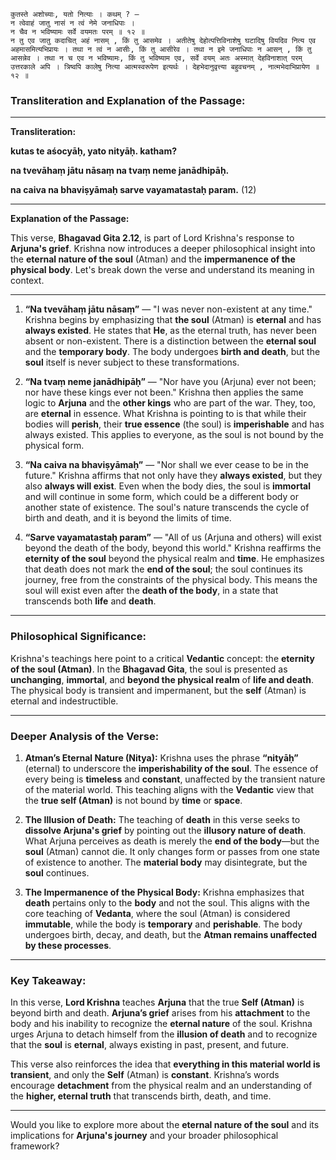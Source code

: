 ```
कुतस्ते अशोच्याः, यतो नित्याः । कथम् ? —
न त्वेवाहं जातु नासं न त्वं नेमे जनाधिपाः ।
न चैव न भविष्यामः सर्वे वयमतः परम् ॥ १२ ॥
न तु एव जातु कदाचित् अहं नासम् , किं तु आसमेव । अतीतेषु देहोत्पत्तिविनाशेषु घटादिषु वियदिव नित्य एव अहमासमित्यभिप्रायः । तथा न त्वं न आसीः, किं तु आसीरेव । तथा न इमे जनाधिपाः न आसन् , किं तु आसन्नेव । तथा न च एव न भविष्यामः, किं तु भविष्याम एव, सर्वे वयम् अतः अस्मात् देहविनाशात् परम् उत्तरकाले अपि । त्रिष्वपि कालेषु नित्या आत्मस्वरूपेण इत्यर्थः । देहभेदानुवृत्त्या बहुवचनम् , नात्मभेदाभिप्रायेण ॥ १२ ॥
```

### **Transliteration and Explanation of the Passage:**

---

**Transliteration:**

**kutas te aśocyāḥ, yato nityāḥ. katham?**

**na tvevāhaṃ jātu nāsaṃ na tvaṃ neme janādhipāḥ.**

**na caiva na bhaviṣyāmaḥ sarve vayamatastaḥ param.** (12)

---

**Explanation of the Passage:**

This verse, **Bhagavad Gita 2.12**, is part of Lord Krishna's response to **Arjuna's grief**. Krishna now introduces a deeper philosophical insight into the **eternal nature of the soul** (Atman) and the **impermanence of the physical body**. Let's break down the verse and understand its meaning in context.

---

1. **“Na tvevāhaṃ jātu nāsaṃ”** —
   "I was never non-existent at any time."
   Krishna begins by emphasizing that **the soul** (Atman) is **eternal** and has **always existed**. He states that **He**, as the eternal truth, has never been absent or non-existent. There is a distinction between the **eternal soul** and the **temporary body**. The body undergoes **birth and death**, but the **soul** itself is never subject to these transformations.

2. **“Na tvaṃ neme janādhipāḥ”** —
   "Nor have you (Arjuna) ever not been; nor have these kings ever not been."
   Krishna then applies the same logic to **Arjuna** and the **other kings** who are part of the war. They, too, are **eternal** in essence. What Krishna is pointing to is that while their bodies will **perish**, their **true essence** (the soul) is **imperishable** and has always existed. This applies to everyone, as the soul is not bound by the physical form.

3. **“Na caiva na bhaviṣyāmaḥ”** —
   "Nor shall we ever cease to be in the future."
   Krishna affirms that not only have they **always existed**, but they also **always will exist**. Even when the body dies, the soul is **immortal** and will continue in some form, which could be a different body or another state of existence. The soul's nature transcends the cycle of birth and death, and it is beyond the limits of time.

4. **“Sarve vayamatastaḥ param”** —
   "All of us (Arjuna and others) will exist beyond the death of the body, beyond this world."
   Krishna reaffirms the **eternity of the soul** beyond the physical realm and **time**. He emphasizes that death does not mark the **end of the soul**; the soul continues its journey, free from the constraints of the physical body. This means the soul will exist even after the **death of the body**, in a state that transcends both **life** and **death**.

---

### **Philosophical Significance:**

Krishna's teachings here point to a critical **Vedantic** concept: the **eternity of the soul (Atman)**. In the **Bhagavad Gita**, the soul is presented as **unchanging**, **immortal**, and **beyond the physical realm** of **life and death**. The physical body is transient and impermanent, but the **self** (Atman) is eternal and indestructible.

---

### **Deeper Analysis of the Verse:**

1. **Atman’s Eternal Nature (Nitya):**
   Krishna uses the phrase **“nityāḥ”** (eternal) to underscore the **imperishability of the soul**. The essence of every being is **timeless** and **constant**, unaffected by the transient nature of the material world. This teaching aligns with the **Vedantic** view that the **true self (Atman)** is not bound by **time** or **space**.

2. **The Illusion of Death:**
   The teaching of **death** in this verse seeks to **dissolve Arjuna's grief** by pointing out the **illusory nature of death**. What Arjuna perceives as death is merely the **end of the body**—but the **soul** (Atman) cannot die. It only changes form or passes from one state of existence to another. The **material body** may disintegrate, but the **soul** continues.

3. **The Impermanence of the Physical Body:**
   Krishna emphasizes that **death** pertains only to the **body** and not the soul. This aligns with the core teaching of **Vedanta**, where the soul (Atman) is considered **immutable**, while the body is **temporary** and **perishable**. The body undergoes birth, decay, and death, but the **Atman remains unaffected by these processes**.

---

### **Key Takeaway:**

In this verse, **Lord Krishna** teaches **Arjuna** that the true **Self (Atman)** is beyond birth and death. **Arjuna’s grief** arises from his **attachment** to the body and his inability to recognize the **eternal nature** of the soul. Krishna urges Arjuna to detach himself from the **illusion of death** and to recognize that the **soul** is **eternal**, always existing in past, present, and future.

This verse also reinforces the idea that **everything in this material world is transient**, and only the **Self** (Atman) is **constant**. Krishna’s words encourage **detachment** from the physical realm and an understanding of the **higher, eternal truth** that transcends birth, death, and time.

---

Would you like to explore more about the **eternal nature of the soul** and its implications for **Arjuna's journey** and your broader philosophical framework?
